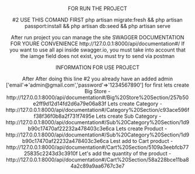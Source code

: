 <p align="center">
FOR RUN THE PROJECT
</p>

<p align="center">
   #2 USE THIS COMAND FIRST php artisan migrate:fresh && php artisan passport:install && php artisan db:seed && php artisan serve
</p>

<p align="center">
   After run project you can manage the site SWAGGER DOCUMENTATION FOR YOURE CONVENIENCE http://127.0.0.1:8000/api/documentation#/
   If you want to use all api inside swagger.io, you must take into account that the iamge field does not exist, you must try to send via postman
</p>

<p align="center">
  INFORMATION FOR USE PROJECT
</p>
<p align="center">
    After After doing this line #2 you already have an added admin ['email'=>'admin@gmail.com','password'=>'1234567890']
    for first lets create Big Store - http://127.0.0.1:8000/api/documentation#/Big%20Store%20Section/257b50e2ff9d12d14fd2d6a79e06a83f
    Lets create Category - http://127.0.0.1:8000/api/documentation#/Category%20Section/c93ace596ff38f36f0b8a2f731f7495e
    Lets create Sub Category - http://127.0.0.1:8000/api/documentation#/Sub%20Category%20Section/1d9b90c17470af22232a478403c3e6ca
    Lets create Product - http://127.0.0.1:8000/api/documentation#/Sub%20Category%20Section/1d9b90c17470af22232a478403c3e6ca
    Lest add to Cart product - http://127.0.0.1:8000/api/documentation#/Cart%20Section/5109a3eebfcb7725835c2243d3c3910f
    Let's add the quantity of the product - http://127.0.0.1:8000/api/documentation#/Cart%20Section/58a228bce11ba84a2c89a9aa6767c3e7
</p>


